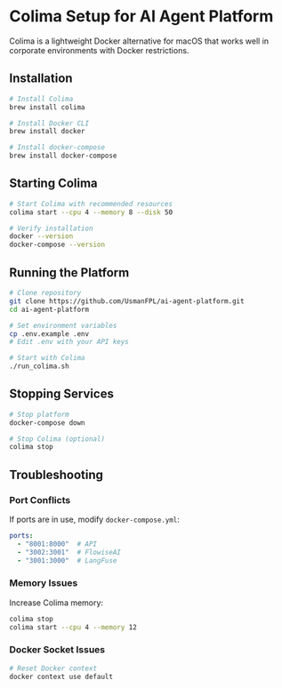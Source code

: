 # Colima Setup for AI Agent Platform

Colima is a lightweight Docker alternative for macOS that works well in corporate environments with Docker restrictions.

## Installation

```bash
# Install Colima
brew install colima

# Install Docker CLI
brew install docker

# Install docker-compose
brew install docker-compose
```

## Starting Colima

```bash
# Start Colima with recommended resources
colima start --cpu 4 --memory 8 --disk 50

# Verify installation
docker --version
docker-compose --version
```

## Running the Platform

```bash
# Clone repository
git clone https://github.com/UsmanFPL/ai-agent-platform.git
cd ai-agent-platform

# Set environment variables
cp .env.example .env
# Edit .env with your API keys

# Start with Colima
./run_colima.sh
```

## Stopping Services

```bash
# Stop platform
docker-compose down

# Stop Colima (optional)
colima stop
```

## Troubleshooting

### Port Conflicts
If ports are in use, modify `docker-compose.yml`:
```yaml
ports:
  - "8001:8000"  # API
  - "3002:3001"  # FlowiseAI
  - "3001:3000"  # LangFuse
```

### Memory Issues
Increase Colima memory:
```bash
colima stop
colima start --cpu 4 --memory 12
```

### Docker Socket Issues
```bash
# Reset Docker context
docker context use default
```